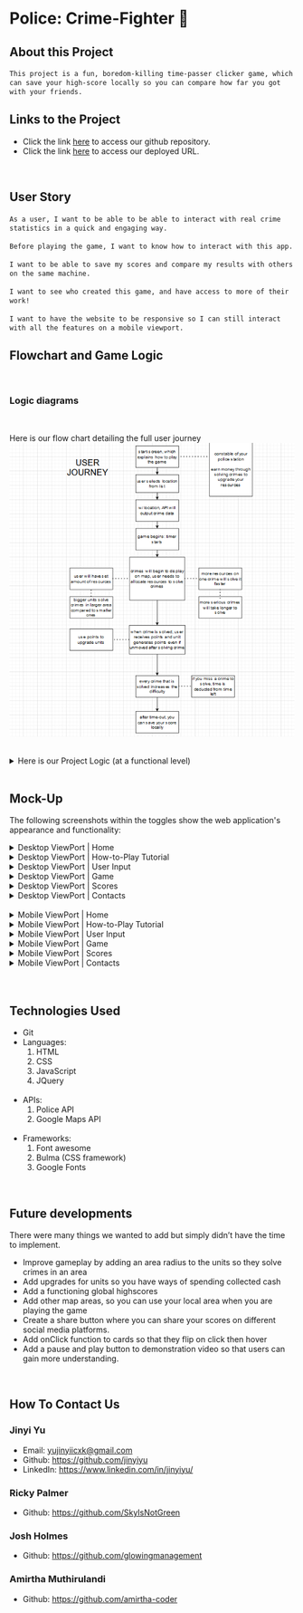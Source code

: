 # Police: Crime-Fighter 👮

## About this Project

```
This project is a fun, boredom-killing time-passer clicker game, which can save your high-score locally so you can compare how far you got with your friends.
```

## Links to the Project

- Click the link [here](https://github.com/SkyIsNotGreen/police-crime-fighter) to access our github repository.
- Click the link [here](https://skyisnotgreen.github.io/police-crime-fighter/) to access our deployed URL.

<br>

## User Story

```
As a user, I want to be able to be able to interact with real crime statistics in a quick and engaging way.

Before playing the game, I want to know how to interact with this app.

I want to be able to save my scores and compare my results with others on the same machine.

I want to see who created this game, and have access to more of their work!

I want to have the website to be responsive so I can still interact with all the features on a mobile viewport.

```

## Flowchart and Game Logic

<br>

### Logic diagrams

<br>

Here is our flow chart detailing the full user journey
![game-logic](./assets/images/game-logic.png)

<br>

<details>
<summary> Here is our Project Logic (at a functional level) </summary>

1. When a user clicks `Click to Start` on the _index.html_, LS is initiated. If there is a value of keys then on how to play tutorial is generated. If no, then the _user-input.html_ is generated.
2. On the _how-to-play tutorial_ the `donot show input` stores value in LS.
3. On user-input pg username is stored in LS and game page is rendered and a key of resources object stored in LS.
4. In game when `marker is clicked ` an info banner appears.
5. When a `resource is clicked` the value in LS and the resource container is updated.
6. After the timer reaches the specified value LS/ resource container and money are updated.
7. When 25 markers are displayed(progress bar is 100%) `game over modal `is rendered.
8. The game over stops any more markers from being populated.
9. The values including username is stored in a key known as gameStats in LS.
10. The gameStats are stored in a key known as `previousUserHistory` that contains gameStats of previous games.
11. `On click of view scores` the _scores.html_ is initiated. (The scores page is also initated when quit is clicked on games-page)
12. `On load` the scores are read from local storage and sorted based on the money. The top 3 games will load on podium while the rest would load on separate leaderboard.
13. Using the `responsive navbar` the user can click on different navlinks with smaller viewports using a burger. This is important to access page like contacts.html.

</details>

<br>

## Mock-Up

The following screenshots within the toggles show the web application's appearance and functionality:

<details>

<summary>Desktop ViewPort | Home  </summary>

_*Index.html*_![index.html](./assets/images/HomePage.png)

</details>

<details>

<summary>Desktop ViewPort |  How-to-Play Tutorial  </summary>

_*how-to-play.html*_![how-to-play.html](./assets/images/how-to-play-page.png)

</details>

<details>

<summary>Desktop ViewPort | User Input  </summary>

_*user-input.html*_![user-input.html](./assets/images/user-input-page.png)

</details>

<details>

<summary>Desktop ViewPort | Game  </summary>

_*game.html*_![game.html](./assets/images/game-map.jpg)

</details>

<details>

<summary>Desktop ViewPort |  Scores </summary>

_*scores.html*_![scores.html](./assets/images/scores-page.png)

</details>

<details>

<summary>Desktop ViewPort |  Contacts </summary>

_*contacts.html*_![contacts.html](./assets/images/contacts.png)

</details>

<br>

<details>

<summary>Mobile ViewPort | Home  </summary>

_*Index.html*_![index.html](./assets/images/mbv-home.png)

</details>

<details>

<summary>Mobile ViewPort |  How-to-Play Tutorial  </summary>

_*how-to-play.html*_![how-to-play.html](./assets/images/mbv-how-to-play.png)

</details>

<details>

<summary>Mobile ViewPort | User Input  </summary>

_*user-input.html*_![user-input.html](./assets/images/mbv-user-input.png)

</details>

<details>

<summary>Mobile ViewPort | Game  </summary>

_*game.html*_![game.html](./assets/images/mbv-game.png)

</details>

<details>

<summary>Mobile ViewPort |  Scores </summary>

_*scores.html*_![scores.html](./assets/images/mbv-scores.png)

</details>

<details>

<summary>Mobile ViewPort |  Contacts </summary>

_*contacts.html*_![contacts.html](./assets/images/mbv-contacts.png)

</details>
<br>
<br>

## Technologies Used

- Git
  <br>
- Languages:<br>
  1. HTML <br>
  2. CSS <br>
  3. JavaScript<br>
  4. JQuery<br>
     <br>
- APIs: <br>
  1. Police API<br>
  2. Google Maps API<br>
     <br>
- Frameworks:<br>
  1. Font awesome<br>
  2. Bulma (CSS framework)<br>
  3. Google Fonts<br>

<br>

## Future developments

There were many things we wanted to add but simply didn’t have the time to implement.

- Improve gameplay by adding an area radius to the units so they solve crimes in an area
- Add upgrades for units so you have ways of spending collected cash
- Add a functioning global highscores
- Add other map areas, so you can use your local area when you are playing the game
- Create a share button where you can share your scores on different social media platforms.
- Add onClick function to cards so that they flip on click then hover
- Add a pause and play button to demonstration video so that users can gain more understanding.

<br>

## How To Contact Us

### Jinyi Yu

- Email: yujinyiicxk@gmail.com
- Github: https://github.com/jinyiyu
- LinkedIn: https://www.linkedin.com/in/jinyiyu/
  <br>

### Ricky Palmer

- Github: https://github.com/SkyIsNotGreen
  <br>

### Josh Holmes

- Github: https://github.com/glowingmanagement
  <br>

### Amirtha Muthirulandi

- Github: https://github.com/amirtha-coder
  <br>
